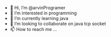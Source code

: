 - 👋 Hi, I’m @arvinProgramer
- 👀 I’m interested in programming
- 🌱 I’m currently learning java
- 💞️ I’m looking to collaborate on java tcp socket
- 📫 How to reach me ...

<!---
arvinProgramer/arvinProgramer is a ✨ special ✨ repository because its `README.md` (this file) appears on your GitHub profile.
You can click the Preview link to take a look at your changes.
--->
